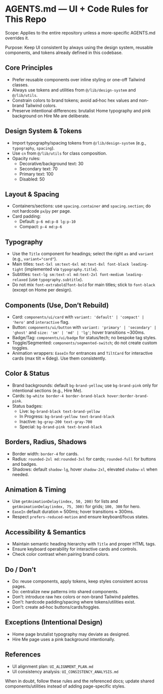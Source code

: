 # AGENTS.md — UI + Code Rules for This Repo

Scope: Applies to the entire repository unless a more-specific AGENTS.md overrides it.

Purpose: Keep UI consistent by always using the design system, reusable components, and tokens already defined in this codebase.

## Core Principles
- Prefer reusable components over inline styling or one-off Tailwind classes.
- Always use tokens and utilities from `@/lib/design-system` and `@/lib/utils`.
- Constrain colors to brand tokens; avoid ad‑hoc hex values and non-brand Tailwind colors.
- Preserve intentional differences: brutalist Home typography and pink background on Hire Me are deliberate.

## Design System & Tokens
- Import typography/spacing tokens from `@/lib/design-system` (e.g., `typography`, `spacing`).
- Use `cn` from `@/lib/utils` for class composition.
- Opacity rules:
  - Decorative/background text: 30
  - Secondary text: 70
  - Primary text: 100
  - Disabled: 50

## Layout & Spacing
- Containers/sections: use `spacing.container` and `spacing.section`; do not hardcode `px`/`py` per page.
- Card padding:
  - Default: `p-6 md:p-8 lg:p-10`
  - Compact: `p-4 md:p-6`

## Typography
- Use the `Title` component for headings; select the right `as` and `variant` (e.g., `variant="card"`).
- Main titles: `text-5xl sm:text-6xl md:text-8xl font-black leading-tight` (implemented via `typography.title`).
- Subtitles: `text-lg sm:text-xl md:text-2xl font-medium leading-relaxed` (use `typography.subtitle`).
- Do not mix `font-extrabold`/`font-bold` for main titles; stick to `font-black` (except on Home per design).

## Components (Use, Don’t Rebuild)
- Card: `components/ui/card` with `variant: 'default' | 'compact' | 'hero'` and `interactive` flag.
- Button: `components/ui/button` with `variant: 'primary' | 'secondary' | 'ghost'` and `size: 'sm' | 'md' | 'lg'`; hover transitions ~300ms.
- Badge/Tag: `components/ui/badge` for status/tech; no bespoke tag styles.
- Toggle/Segmented: `components/segmented-switch`; do not create custom toggles.
- Animation wrappers: `EaseIn` for entrances and `TiltCard` for interactive cards (max tilt ≈ 6deg). Use them consistently.

## Color & Status
- Brand backgrounds: default `bg-brand-yellow`; use `bg-brand-pink` only for intentional sections (e.g., Hire Me).
- Cards: `bg-white border-4 border-brand-black hover:border-brand-pink`.
- Status badges:
  - Live: `bg-brand-black text-brand-yellow`
  - In Progress: `bg-brand-yellow text-brand-black`
  - Inactive: `bg-gray-200 text-gray-700`
  - Special: `bg-brand-pink text-brand-black`

## Borders, Radius, Shadows
- Border width: `border-4` for cards.
- Radius: `rounded-2xl md:rounded-3xl` for cards; `rounded-full` for buttons and badges.
- Shadows: default `shadow-lg`, hover `shadow-2xl`, elevated `shadow-xl` when needed.

## Animation & Timing
- Use `getAnimationDelay(index, 50, 200)` for lists and `getAnimationDelay(index, 75, 300)` for grids; `100, 300` for hero.
- `EaseIn` default duration ≈ 500ms; hover transitions ≈ 300ms.
- Respect `prefers-reduced-motion` and ensure keyboard/focus states.

## Accessibility & Semantics
- Maintain semantic heading hierarchy with `Title` and proper HTML tags.
- Ensure keyboard operability for interactive cards and controls.
- Check color contrast when pairing brand colors.

## Do / Don’t
- Do: reuse components, apply tokens, keep styles consistent across pages.
- Do: centralize new patterns into shared components.
- Don’t: introduce raw hex colors or non-brand Tailwind palettes.
- Don’t: hardcode padding/spacing where tokens/utilities exist.
- Don’t: create ad‑hoc buttons/cards/toggles.

## Exceptions (Intentional Design)
- Home page brutalist typography may deviate as designed.
- Hire Me page uses a pink background intentionally.

## References
- UI alignment plan: `UI_ALIGNMENT_PLAN.md`
- UI consistency analysis: `UI_CONSISTENCY_ANALYSIS.md`

When in doubt, follow these rules and the referenced docs; update shared components/utilities instead of adding page-specific styles.

